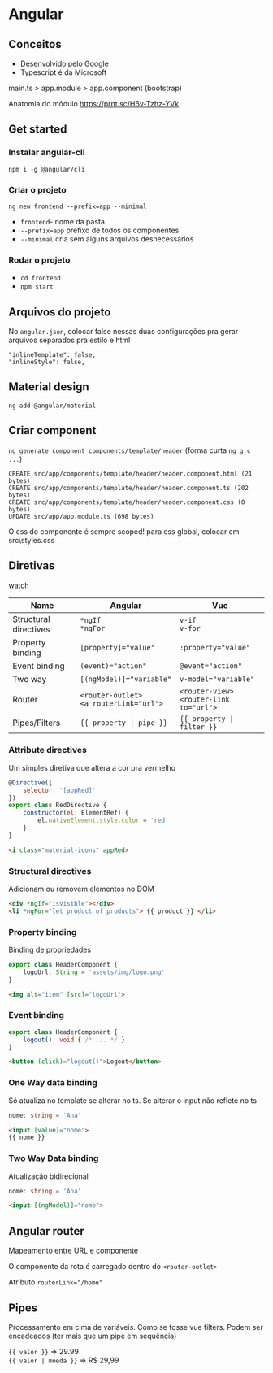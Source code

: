 # Angular

## Conceitos
- Desenvolvido pelo Google
- Typescript é da Microsoft

main.ts > app.module > app.component (bootstrap)

Anatomia do módulo
https://prnt.sc/H6v-Tzhz-YVk

## Get started

### Instalar angular-cli
`npm i -g @angular/cli`

### Criar o projeto
`ng new frontend --prefix=app --minimal`

* `frontend`- nome da pasta
* `--prefix=app` prefixo de todos os componentes
* `--minimal` cria sem alguns arquivos desnecessários

### Rodar o projeto
* `cd frontend`
* `npm start`

## Arquivos do projeto
No `angular.json`, colocar false nessas duas configurações pra gerar arquivos separados pra estilo e html
```
"inlineTemplate": false,
"inlineStyle": false,
```

## Material design
`ng add @angular/material`

## Criar component

`ng generate component components/template/header` 
(forma curta `ng g c ...`)

```
CREATE src/app/components/template/header/header.component.html (21 bytes)
CREATE src/app/components/template/header/header.component.ts (202 bytes)
CREATE src/app/components/template/header/header.component.css (0 bytes)
UPDATE src/app/app.module.ts (698 bytes)
```

O css do componente é sempre scoped! para css global, colocar em src\styles.css

## Diretivas
[watch](https://www.youtube.com/watch?v=NgHu3ekeN_I&list=PLdPPE0hUkt0rPyAkdhHIIquKbwrGUkvw3&index=5)

| Name | Angular | Vue |
| ---- | ----- | ----- |
| Structural directives| `*ngIf` <br> `*ngFor` | `v-if` <br> `v-for`
| Property binding | `[property]="value"` | `:property="value"`
| Event binding | `(event)="action"` | `@event="action"`
| Two way | `[(ngModel)]="variable"` | `v-model="variable"`
| Router | `<router-outlet>` <br> `<a routerLink="url">` | `<router-view>` <br> `<router-link to="url">`
| Pipes/Filters | `{{ property \| pipe }}` | `{{ property \| filter }}`

### Attribute directives
Um simples diretiva que altera a cor pra vermelho

```js
@Directive({
	selector: '[appRed]'
})
export class RedDirective {
	constructor(el: ElementRef) {
		el.nativeElement.style.color = 'red'
	}
}
```
```html
<i class="material-icons" appRed>
```

### Structural directives

Adicionam ou removem elementos no DOM

```html
<div *ngIf="isVisible"></div>
<li *ngFor="let product of products"> {{ product }} </li>
```

### Property binding

Binding de propriedades

```ts
export class HeaderComponent {
	logoUrl: String = 'assets/img/logo.png'
}
```

```html
<img alt="item" [src]="logoUrl">
```

### Event binding
```ts
export class HeaderComponent {
	logout(): void { /* ... */ }
}
```

```html
<button (click)="logout()">Logout</button>
```

### One Way data binding

Só atualiza no template se alterar no ts. Se alterar o input não reflete no ts

```ts
nome: string = 'Ana'
```

```html
<input [value]="nome">
{{ nome }}
```

### Two Way Data binding

Atualização bidirecional

```ts
nome: string = 'Ana'
```

```html
<input [(ngModel)]="nome">
```

## Angular router

Mapeamento entre URL e componente

O componente da rota é carregado dentro do `<router-outlet>`

Atributo `routerLink="/home"`

## Pipes

Processamento em cima de variáveis. Como se fosse vue filters. Podem ser encadeados (ter mais que um pipe em sequência)

`{{ valor }}` => 29.99 <br>
`{{ valor | moeda }}` => R$ 29,99